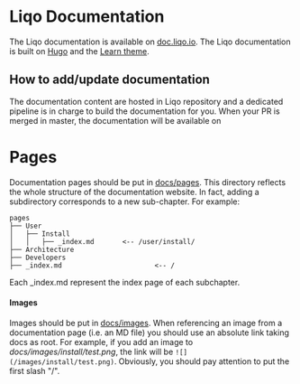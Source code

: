 # Liqo Documentation

The Liqo documentation is available on [doc.liqo.io](https://doc.liqo.io).  The Liqo documentation is 
built on [Hugo](https://gohugo.io/) and the [Learn theme](https://themes.gohugo.io/hugo-theme-learn/). 

## How to add/update documentation

The documentation content are hosted in Liqo repository and a dedicated pipeline is in charge to build the documentation
for you. When your PR is merged in master, the documentation will be available on [](https://doc.liqo.io)

# Pages

Documentation pages should be put in [docs/pages](docs/pages). This directory reflects the whole structure of the documentation
website. In fact, adding a subdirectory corresponds to a new sub-chapter. For example: 

```
pages
├── User
│   ├── Install 
│   │   ├── _index.md       <-- /user/install/
├── Architecture
├── Developers
├── _index.md                       <-- /
```

Each _index.md represent the index page of each subchapter. 

#### Images

Images should be put in [docs/images](docs/images). When referencing an image from a documentation page (i.e. an MD file)
you should use an absolute link taking docs as root. For example, if you add an image to *docs/images/install/test.png*,
the link will be ```![](/images/install/test.png)```. Obviously, you should pay attention to put the first slash "/".

